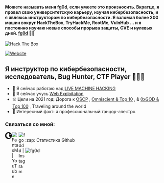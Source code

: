 #### Можете называть меня fg0d, если умеете это произносить. Вкратце, я провел свою университетскую карьеру, изучая кибербезопасность, и я являюсь инструктором по кибербезопасности. Я взломал более 200 машин вокруг HackTheBox, TryHackMe, RootMe, VulnHub ... и я постоянно изучаю новые способы прорыва защиты, CVE и нулевых дней. [fg0d][website] 🏴‍☠️

<img src="http://www.hackthebox.eu/badge/image/126217" alt="Hack The Box">

[![Website](https://img.shields.io/website?label=fg0d.github.io&style=for-the-badge&url=https%3A%2F%2Fcodestackr.com)](https://fg0d.github.io/)

## Я инструктор по кибербезопасности, исследователь, Bug Hunter, CTF Player 🕵🏻‍♂️

- 🤖 Я сейчас работаю над [LIVE MACHINE HACKING][hackthebox]
- 👾 Я сейчас учусь [Web Exploitation][web]
- ☠️ Цели на 2021 год: Дорога к [OSCP][oscp] , [Omniscient & Top 10][hackthebox] , & [0xGOD & Top 100][tryhackme] , Traveling around the world
- 👻 Интересный факт: я профессиональный танцор-электро.

### Связаться со мной:

[<img align="left" alt="" width="22px" src="https://raw.githubusercontent.com/iconic/open-iconic/master/svg/globe.svg" />][website]
[<img align="left" alt="FantasM | YouTube" width="22px" src="https://cdn.jsdelivr.net/npm/simple-icons@v3/icons/youtube.svg" />][youtube]
[<img align="left" alt="fgoddd | Instagram" width="22px" src="https://cdn.jsdelivr.net/npm/simple-icons@v3/icons/instagram.svg" />][instagram]

<br />
  <summary>:zap: Статистика Github</summary>
<br />

  <img align="left" alt="fg0d" src="https://github-readme-stats.fg0d.vercel.app/api?username=fg0d&show_icons=true&hide_border=true&theme=radical" />

[hackthebox]: https://www.hackthebox.eu/home/users/profile/126217
[website]: https://fg0d.github.io/
[youtube]: https://youtube.com/fantasm
[instagram]: https://instagram.com/fgoddd
[webdevplaylist]: https://www.youtube.com/playlist?list=PLkwxH9e_vrAJ0WbEsFA9W3I1W-g_BTsbt
[jsplaylist]: https://www.youtube.com/playlist?list=PLkwxH9e_vrALRJKu7wfXby3MKeflhTu6B
[cssplaylist]: https://www.youtube.com/playlist?list=PLkwxH9e_vrALSdvZuEh6gqQdmDoDIoqz4
[reactplaylist]: https://www.youtube.com/playlist?list=PLkwxH9e_vrAK4TdffpxKY3QGyHCpxFcQ0
[oscp]: https://www.offensive-security.com/pwk-oscp/
[oswe]: https://www.offensive-security.com/awae-oswe/
[web]: https://www.youtube.com/watch?v=Ll31QMh3kBM&list=PLWOqJmFMmcPlruwKWnmVxe3V5MePgadYI
[tryhackme]: https://tryhackme.com/p/fg0d
[github-large]: https://tryhackme-badges.s3.amazonaws.com/fg0d.png
